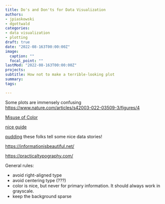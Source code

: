 ```yaml
---
title: Do's and Don'ts for Data Visualization
authors:
- jpiaskowski
- dgottwald
categories: 
- data visualization
- plotting
draft: true
date: "2022-08-163T00:00:00Z"
image:
  caption: ""
  focal_point: ""
lastMod: "2022-08-163T00:00:00Z"
projects: 
subtitle: How not to make a terrible-looking plot
summary: 
tags: 

---
```


Some plots are immensely confusing
https://www.nature.com/articles/s42003-022-03509-3/figures/4

[Misuse of Color](https://www.nature.com/articles/s41467-020-19160-7)

[nice guide](https://www.storytellingwithdata.com/chart-guide)

[pudding](https://pudding.cool/) these folks tell some nice data stories!

https://informationisbeautiful.net/
 
https://practicaltypography.com/

General rules:

* avoid right-aligned type
* avoid centering type (???)
* color is nice, but never for primary information. It should always work in grayscale.
* keep the background sparse 


